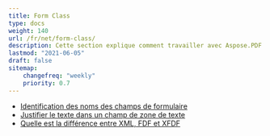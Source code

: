 ```yaml
---
title: Form Class
type: docs
weight: 140
url: /fr/net/form-class/
description: Cette section explique comment travailler avec Aspose.PDF Facades en utilisant Form Class.
lastmod: "2021-06-05"
draft: false
sitemap:
    changefreq: "weekly"
    priority: 0.7
---
```


- [Identification des noms des champs de formulaire](/pdf/fr/net/identifying-form-fields-names/)
- [Justifier le texte dans un champ de zone de texte](/pdf/fr/net/justify-text-in-a-textbox-field/)
- [Quelle est la différence entre XML, FDF et XFDF](/pdf/fr/net/whats-the-difference-between-xml-fdf-and-xfdf/)